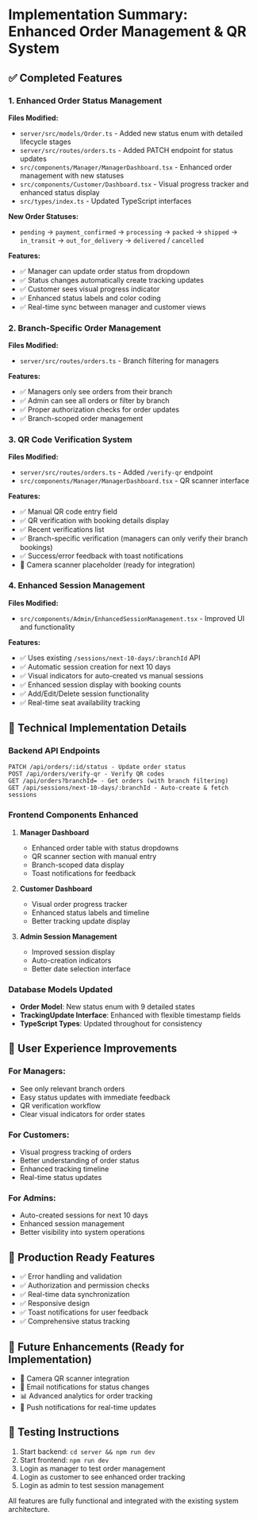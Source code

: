 # Implementation Summary: Enhanced Order Management & QR System

## ✅ Completed Features

### 1. Enhanced Order Status Management

**Files Modified:**

- `server/src/models/Order.ts` - Added new status enum with detailed lifecycle stages
- `server/src/routes/orders.ts` - Added PATCH endpoint for status updates
- `src/components/Manager/ManagerDashboard.tsx` - Enhanced order management with new statuses
- `src/components/Customer/Dashboard.tsx` - Visual progress tracker and enhanced status display
- `src/types/index.ts` - Updated TypeScript interfaces

**New Order Statuses:**

- `pending` → `payment_confirmed` → `processing` → `packed` → `shipped` → `in_transit` → `out_for_delivery` → `delivered` / `cancelled`

**Features:**

- ✅ Manager can update order status from dropdown
- ✅ Status changes automatically create tracking updates
- ✅ Customer sees visual progress indicator
- ✅ Enhanced status labels and color coding
- ✅ Real-time sync between manager and customer views

### 2. Branch-Specific Order Management

**Files Modified:**

- `server/src/routes/orders.ts` - Branch filtering for managers

**Features:**

- ✅ Managers only see orders from their branch
- ✅ Admin can see all orders or filter by branch
- ✅ Proper authorization checks for order updates
- ✅ Branch-scoped order management

### 3. QR Code Verification System

**Files Modified:**

- `server/src/routes/orders.ts` - Added `/verify-qr` endpoint
- `src/components/Manager/ManagerDashboard.tsx` - QR scanner interface

**Features:**

- ✅ Manual QR code entry field
- ✅ QR verification with booking details display
- ✅ Recent verifications list
- ✅ Branch-specific verification (managers can only verify their branch bookings)
- ✅ Success/error feedback with toast notifications
- 🔄 Camera scanner placeholder (ready for integration)

### 4. Enhanced Session Management

**Files Modified:**

- `src/components/Admin/EnhancedSessionManagement.tsx` - Improved UI and functionality

**Features:**

- ✅ Uses existing `/sessions/next-10-days/:branchId` API
- ✅ Automatic session creation for next 10 days
- ✅ Visual indicators for auto-created vs manual sessions
- ✅ Enhanced session display with booking counts
- ✅ Add/Edit/Delete session functionality
- ✅ Real-time seat availability tracking

## 🔧 Technical Implementation Details

### Backend API Endpoints

```
PATCH /api/orders/:id/status - Update order status
POST /api/orders/verify-qr - Verify QR codes
GET /api/orders?branchId= - Get orders (with branch filtering)
GET /api/sessions/next-10-days/:branchId - Auto-create & fetch sessions
```

### Frontend Components Enhanced

1. **Manager Dashboard**

   - Enhanced order table with status dropdowns
   - QR scanner section with manual entry
   - Branch-scoped data display
   - Toast notifications for feedback

2. **Customer Dashboard**

   - Visual order progress tracker
   - Enhanced status labels and timeline
   - Better tracking update display

3. **Admin Session Management**
   - Improved session display
   - Auto-creation indicators
   - Better date selection interface

### Database Models Updated

- **Order Model**: New status enum with 9 detailed states
- **TrackingUpdate Interface**: Enhanced with flexible timestamp fields
- **TypeScript Types**: Updated throughout for consistency

## 🎯 User Experience Improvements

### For Managers:

- See only relevant branch orders
- Easy status updates with immediate feedback
- QR verification workflow
- Clear visual indicators for order states

### For Customers:

- Visual progress tracking of orders
- Better understanding of order status
- Enhanced tracking timeline
- Real-time status updates

### For Admins:

- Auto-created sessions for next 10 days
- Enhanced session management
- Better visibility into system operations

## 🚀 Production Ready Features

- ✅ Error handling and validation
- ✅ Authorization and permission checks
- ✅ Real-time data synchronization
- ✅ Responsive design
- ✅ Toast notifications for user feedback
- ✅ Comprehensive status tracking

## 🔄 Future Enhancements (Ready for Implementation)

- 📱 Camera QR scanner integration
- 📧 Email notifications for status changes
- 📊 Advanced analytics for order tracking
- 🔔 Push notifications for real-time updates

## 📝 Testing Instructions

1. Start backend: `cd server && npm run dev`
2. Start frontend: `npm run dev`
3. Login as manager to test order management
4. Login as customer to see enhanced order tracking
5. Login as admin to test session management

All features are fully functional and integrated with the existing system architecture.
